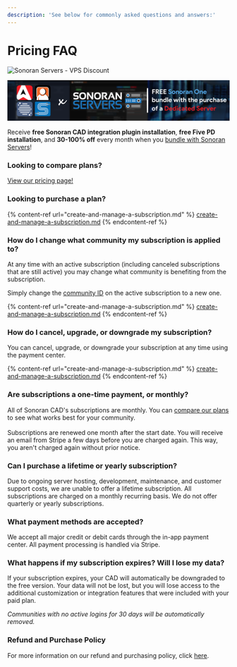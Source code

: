 ```yaml
---
description: 'See below for commonly asked questions and answers:'
---
```


# Pricing FAQ

![Sonoran Servers - VPS Discount](../../.gitbook/assets/banner\_update-1.png)

![Sonoran Servers - Free Sonoran One](../../.gitbook/assets/Bannerprojectsenoranone.png)

Receive **free Sonoran CAD integration plugin installation**, **free Five PD installation**, and **30-100% off** every month when you [bundle with Sonoran Servers](bundle-discount-sonoran-servers.md)!

### Looking to compare plans?

[View our pricing page!](https://sonorancad.com/#/pricing)

### Looking to purchase a plan?

{% content-ref url="create-and-manage-a-subscription.md" %}
[create-and-manage-a-subscription.md](create-and-manage-a-subscription.md)
{% endcontent-ref %}

### How do I change what community my subscription is applied to?

At any time with an active subscription (including canceled subscriptions that are still active) you may change what community is benefiting from the subscription.

Simply change the [community ID](../../tutorials/getting-started/finding-your-community-id-and-authentication-code.md) on the active subscription to a new one.

{% content-ref url="create-and-manage-a-subscription.md" %}
[create-and-manage-a-subscription.md](create-and-manage-a-subscription.md)
{% endcontent-ref %}

### How do I cancel, upgrade, or downgrade my subscription?

You can cancel, upgrade, or downgrade your subscription at any time using the payment center.

{% content-ref url="create-and-manage-a-subscription.md" %}
[create-and-manage-a-subscription.md](create-and-manage-a-subscription.md)
{% endcontent-ref %}

### Are subscriptions a one-time payment, or monthly?

All of Sonoran CAD's subscriptions are monthly. You can [compare our plans](https://app.sonorancad.com/#/pricing) to see what works best for your community.\
\
Subscriptions are renewed one month after the start date. You will receive an email from Stripe a few days before you are charged again. This way, you aren't charged again without prior notice.

### Can I purchase a lifetime or yearly subscription?

Due to ongoing server hosting, development, maintenance, and customer support costs, we are unable to offer a lifetime subscription. All subscriptions are charged on a monthly recurring basis. We do not offer quarterly or yearly subscriptions.

### What payment methods are accepted?

We accept all major credit or debit cards through the in-app payment center. All payment processing is handled via Stripe.

### What happens if my subscription expires? Will I lose my data?

If your subscription expires, your CAD will automatically be downgraded to the free version. Your data will not be lost, but you will lose access to the additional customization or integration features that were included with your paid plan.

_Communities with no active logins for 30 days will be automatically removed._

### Refund and Purchase Policy

For more information on our refund and purchasing policy, click [here](../../other/policy/refund-and-purchase-policy.md).
